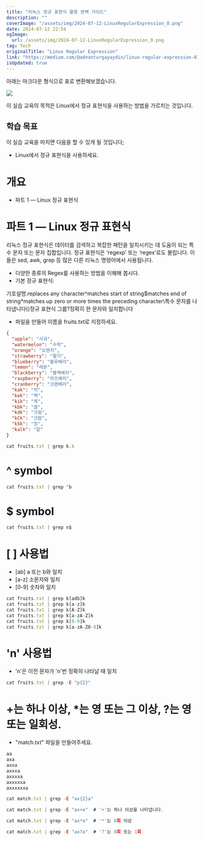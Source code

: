 ```yaml
---
title: "리눅스 정규 표현식 활용 완벽 가이드"
description: ""
coverImage: "/assets/img/2024-07-12-LinuxRegularExpression_0.png"
date: 2024-07-12 22:54
ogImage: 
  url: /assets/img/2024-07-12-LinuxRegularExpression_0.png
tag: Tech
originalTitle: "Linux Regular Expression"
link: "https://medium.com/@adnanturgayaydin/linux-regular-expression-0158f7491905"
isUpdated: true
---
```






아래는 마크다운 형식으로 표로 변환해보겠습니다.


![](/assets/img/2024-07-12-LinuxRegularExpression_0.png)

이 실습 교육의 목적은 Linux에서 정규 표현식을 사용하는 방법을 가르치는 것입니다.

## 학습 목표

이 실습 교육을 마치면 다음을 할 수 있게 될 것입니다;


<div class="content-ad"></div>

- Linux에서 정규 표현식을 사용하세요.

# 개요

- 파트 1 — Linux 정규 표현식

# 파트 1 — Linux 정규 표현식

<div class="content-ad"></div>

리눅스 정규 표현식은 데이터를 검색하고 복잡한 패턴을 일치시키는 데 도움이 되는 특수 문자 또는 문자 집합입니다. 정규 표현식은 ‘regexp’ 또는 ‘regex’로도 불립니다. 이들은 sed, awk, grep 등 많은 다른 리눅스 명령어에서 사용됩니다.

- 다양한 종류의 Regex를 사용하는 방법을 이해해 봅시다.
- 기본 정규 표현식:

기호설명.replaces any character^matches start of string$matches end of string*matches up zero or more times the preceding character\특수 문자를 나타냅니다()정규 표현식 그룹?정확히 한 문자와 일치합니다

- 파일을 만들어 이름을 fruits.txt로 지정하세요.

<div class="content-ad"></div>

```json
{
  "apple": "사과",
  "watermelon": "수박",
  "orange": "오렌지",
  "strawberry": "딸기",
  "blueberry": "블루베리",
  "lemon": "레몬",
  "blackberry": "블랙베리",
  "raspberry": "라즈베리",
  "cranberry": "크랜베리",
  "kak": "칵",
  "kek": "켁",
  "kik": "킉",
  "kbk": "큱",
  "kdk": "크끇",
  "kCk": "크럅",
  "k5k": "칭",
  "kalk": "캍"
}
```

<div class="content-ad"></div>

```js
cat fruits.txt | grep k.k
```

# ^ symbol

```js
cat fruits.txt | grep ^b
```

# $ symbol

<div class="content-ad"></div>

```js
cat fruits.txt | grep n$
```

# [ ] 사용법

- [ab] a 또는 b와 일치
- [a-z] 소문자와 일치
- [0-9] 숫자와 일치

```js
cat fruits.txt | grep k[adb]k
cat fruits.txt | grep k[a-z]k
cat fruits.txt | grep k[A-Z]k
cat fruits.txt | grep k[a-zA-Z]k
cat fruits.txt | grep k[0-9]k
cat fruits.txt | grep k[a-zA-Z0-9]k
```

<div class="content-ad"></div>

# 'n' 사용법

- 'n'은 이전 문자가 'n'번 정확히 나타날 때 일치

```js
cat fruits.txt | grep -E "p{2}"
```

# +는 하나 이상, *는 영 또는 그 이상, ?는 영 또는 일회성.

<div class="content-ad"></div>

- "match.txt" 파일을 만들어주세요.

```js
aa
axa
axxa
axxxa
axxxxa
axxxxxa
axxxxxxa
```

```js
cat match.txt | grep -E "ax{2}a"
```

```js
cat match.txt | grep -E "ax+a"  # '+'는 하나 이상을 나타냅니다.
```

<div class="content-ad"></div>

```js
cat match.txt | grep -E "ax*a"  # '*'는 0회 이상
```

```js
cat match.txt | grep -E "ax?a"  # '?'는 0회 또는 1회
```